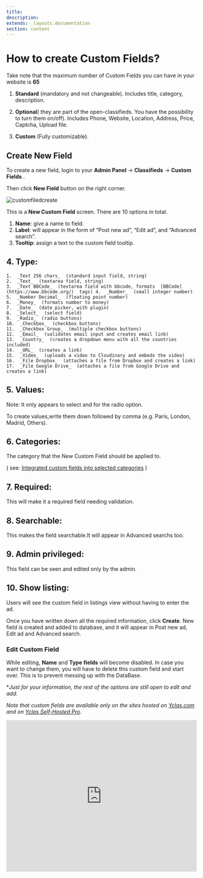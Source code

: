 ```yaml
---
title:
description:
extends: _layouts.documentation
section: content
---
```


# How to create Custom Fields?

Take note that the maximum number of Custom Fields you can have in your website is  **65**

1.  **Standard** (mandatory and not changeable). Includes title, category, description.

2.  **Optional**( they are part of the open-classifieds. You have the possibility to turn them on/off). Includes Phone, Website, Location, Address, Price, Captcha, Upload file.

3.  **Custom**  (Fully customizable).


## Create New Field

To create a new field, login to your **Admin Panel** ->  **Classifieds**  ->  **Custom Fields** .

Then click  **New Field**  button on the right corner.

![customfiledcreate](https://raw.githubusercontent.com/yclas/guides/master/images/customfieldcreate.png) 


This is a  **New Custom Field**  screen. There are 10 options in total.

1.  **Name**: give a name to field.
2.  **Label**: will appear in the form of “Post new ad”, “Edit ad”, and “Advanced search”.
3.  **Tooltip**: assign a text to the custom field tooltip.


## 4. **Type**:

    
    1.  _Text 256 chars_  (standard input field, string)  
    2.  _Text_  (textarea field, string)  
    3.  _Text BBCode_  (textarea field with bbcode, formats  [BBCode](https://www.bbcode.org/)  tags) 4.  _Number_  (small integer number)  
    5.  _Number Decimal_  (floating point number)  
    6.  _Money_  (formats number to money)  
    7.  _Date_  (date picker, with plugin)  
    8.  _Select_  (select field)  
    9.  _Radio_  (radio buttons)  
    10.  _Checkbox_  (checkbox buttons)  
    11.  _Checkbox Group_  (multiple checkbox buttons)  
    12.  _Email_  (validates email input and creates email link)  
    13.  _Country_  (creates a dropdown menu with all the countries included)  
    14.  _URL_  (creates a link)  
    15.  _Video_  (uploads a video to Cloudinary and embeds the video)  
    16.  _File Dropbox_  (attaches a file from Dropbox and creates a link)  
    17.  _File Google Drive_  (attaches a file from Google Drive and creates a link)  
    

## 5. **Values**:

Note: It only appears to select and for the radio option.

To create values,write them down followed by comma (e.g. Paris, London, Madrid, Others).

## 6. **Categories:**

 The category that the New Custom Field should be applied to.

( see:  [Integrated custom fields into selected categories](custom-fields-how-to-integrate-your-custom-field-into-selected-categories) )

## 7. **Required:**

This will make it a required field needing validation.

## 8. **Searchable:**

 This makes the field searchable.It will appear in Advanced searchs too.

## 9. **Admin privileged:**

 This field can be seen and edited only by the admin.

## 10. **Show listing:**

Users will see the custom field in listings view without having to enter the ad.

Once you have written down all the required information, click  **Create**. New field is created and added to database, and it will appear in Post new ad, Edit ad and Advanced search.

### Edit Custom Field

While editing,  **Name**  and  **Type**  **fields**  will become disabled. In case you want to change them, you will have to delete this custom field and start over. This is to prevent messing up with the DataBase.

**Just for your information, the rest of the options are still open to edit and add.*

*Note that custom fields are available only on the sites hosted on  [Yclas.com](https://yclas.com/)  and on  [Yclas Self-Hosted Pro](https://selfhosted.yclas.com/themes/yclas-self-hosted-pro.html)*.



<iframe width="100%" height="400px" src="https://www.youtube.com/embed/dm4nqjLsVEc" title="Yclas video" frameborder="0" allow="accelerometer; autoplay; clipboard-write; encrypted-media; gyroscope; picture-in-picture" allowfullscreen></iframe>
 


